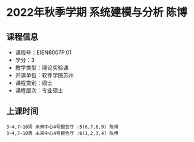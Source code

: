 # 2022年秋季学期 系统建模与分析 陈博






## 课程信息

- 课程号：EIEN6007P.01
- 学分：3
- 教学类型：理论实验课
- 开课单位：软件学院苏州
- 课程类别：硕士
- 课程层次：专业硕士

## 上课时间

```
3~4,7~10周 未来中心4号报告厅 :5(6,7,8,9) 陈博
3~4,7~10周 未来中心4号报告厅 :6(1,2,3,4) 陈博
```

